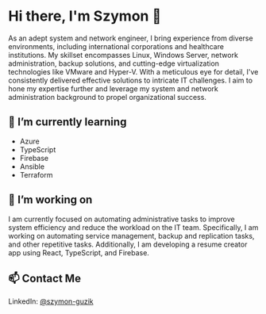 # Hi there, I'm Szymon 👋

As an adept system and network engineer, I bring experience from diverse environments, including international corporations and healthcare institutions. My skillset encompasses Linux, Windows Server, network administration, backup solutions, and cutting-edge virtualization technologies like VMware and Hyper-V. With a meticulous eye for detail, I've consistently delivered effective solutions to intricate IT challenges. I aim to hone my expertise further and leverage my system and network administration background to propel organizational success.

## 🌱 I’m currently learning

- Azure
- TypeScript
- Firebase
- Ansible
- Terraform

## 🔭 I’m working on

I am currently focused on automating administrative tasks to improve system efficiency and reduce the workload on the IT team. Specifically, I am working on automating service management, backup and replication tasks, and other repetitive tasks. Additionally, I am developing a resume creator app using React, TypeScript, and Firebase.

## 📫 Contact Me
LinkedIn: [@szymon-guzik](https://www.linkedin.com/in/szymon-guzik/)
